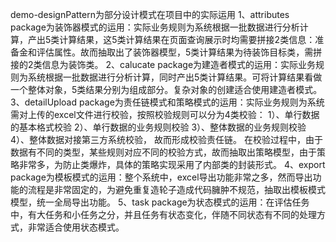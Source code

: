 demo-designPattern为部分设计模式在项目中的实际运用 
1、attributes package为装饰器模式的运用：实际业务规则为系统根据一批数据进行分析计算，产出5类计算结果，这5类计算结果在页面查询展示时均需要拼接2类信息：准备金和评估属性。故而抽取出了装饰器模型，5类计算结果为待装饰目标类，需拼接的2类信息为装饰类。 
2、calucate package为建造者模式的运用：实际业务规则为系统根据一批数据进行分析计算，同时产出5类计算结果。可将计算结果看做一个整体对象，5类结果分别为组成部分。复杂对象的创建适合使用建造者模式。 3、detailUpload package为责任链模式和策略模式的运用：实际业务规则为系统需对上传的excel文件进行校验，按照校验规则可以分为4类校验：
    1）、单行数据的基本格式校验 
    2）、单行数据的业务规则校验 
    3）、整体数据的业务规则校验 
    4）、整体数据对接第三方系统校验，
    故而形成校验责任链。
   在校验过程中，由于数据有不同的类型，某些规则对应不同的校验方式，故而抽取出策略模型，由于策略非常多，为防止类爆炸，具体的策略实现采用了内部类的封装形式。 
4、export package为模板模式的运用：整个系统中，excel导出功能非常之多，然而导出功能的流程是非常固定的，为避免重复造轮子造成代码臃肿不规范，抽取出模板模式模型，统一全局导出功能。 5、task package为状态模式的运用：在评估任务中，有大任务和小任务之分，并且任务有状态变化，伴随不同状态有不同的处理方式，非常适合使用状态模式。
